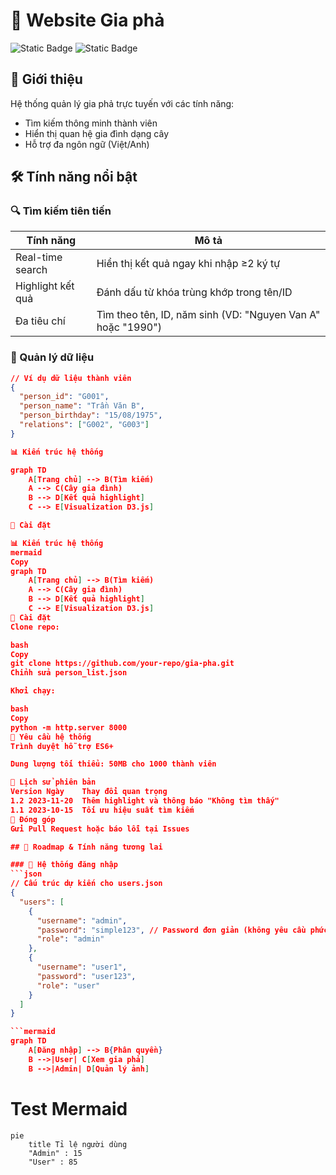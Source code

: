 # 🏡 Website Gia phả

![Static Badge](https://img.shields.io/badge/Phiên_bản-1.2-blue) 
![Static Badge](https://img.shields.io/badge/Trạng_thái-Hoạt_động-brightgreen)

## 🌟 Giới thiệu
Hệ thống quản lý gia phả trực tuyến với các tính năng:
- Tìm kiếm thông minh thành viên
- Hiển thị quan hệ gia đình dạng cây
- Hỗ trợ đa ngôn ngữ (Việt/Anh)

## 🛠 Tính năng nổi bật

### 🔍 Tìm kiếm tiên tiến
| Tính năng               | Mô tả                                                                 |
|-------------------------|----------------------------------------------------------------------|
| Real-time search        | Hiển thị kết quả ngay khi nhập ≥2 ký tự                              |
| Highlight kết quả       | Đánh dấu từ khóa trùng khớp trong tên/ID                             |
| Đa tiêu chí             | Tìm theo tên, ID, năm sinh (VD: "Nguyen Van A" hoặc "1990")          |

### 🌳 Quản lý dữ liệu
```json
// Ví dụ dữ liệu thành viên
{
  "person_id": "G001",
  "person_name": "Trần Văn B",
  "person_birthday": "15/08/1975",
  "relations": ["G002", "G003"]
}

📊 Kiến trúc hệ thống

graph TD
    A[Trang chủ] --> B(Tìm kiếm)
    A --> C(Cây gia đình)
    B --> D[Kết quả highlight]
    C --> E[Visualization D3.js]

🚀 Cài đặt

📊 Kiến trúc hệ thống
mermaid
Copy
graph TD
    A[Trang chủ] --> B(Tìm kiếm)
    A --> C(Cây gia đình)
    B --> D[Kết quả highlight]
    C --> E[Visualization D3.js]
🚀 Cài đặt
Clone repo:

bash
Copy
git clone https://github.com/your-repo/gia-pha.git
Chỉnh sửa person_list.json

Khởi chạy:

bash
Copy
python -m http.server 8000
📌 Yêu cầu hệ thống
Trình duyệt hỗ trợ ES6+

Dung lượng tối thiểu: 50MB cho 1000 thành viên

📜 Lịch sử phiên bản
Version	Ngày	Thay đổi quan trọng
1.2	2023-11-20	Thêm highlight và thông báo "Không tìm thấy"
1.1	2023-10-15	Tối ưu hiệu suất tìm kiếm
🤝 Đóng góp
Gửi Pull Request hoặc báo lỗi tại Issues

## 🚧 Roadmap & Tính năng tương lai

### 🔐 Hệ thống đăng nhập
```json
// Cấu trúc dự kiến cho users.json
{
  "users": [
    {
      "username": "admin",
      "password": "simple123", // Password đơn giản (không yêu cầu phức tạp)
      "role": "admin"
    },
    {
      "username": "user1",
      "password": "user123",
      "role": "user"
    }
  ]
}

```mermaid
graph TD
    A[Đăng nhập] --> B{Phân quyền}
    B -->|User| C[Xem gia phả]
    B -->|Admin| D[Quản lý ảnh]
```

# Test Mermaid
```mermaid
pie
    title Tỉ lệ người dùng
    "Admin" : 15
    "User" : 85
```
